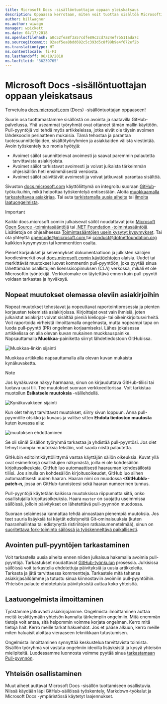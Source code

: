 ```yaml
---
title: Microsoft Docs -sisällöntuottajan oppaan yleiskatsaus
description: Oppaassa kerrotaan, miten voit tuottaa sisältöä Microsoftin dokumentaatiosivustoon docs.microsoft.com.
author: billwagner
ms.author: wiwagn
manager: wpickett
ms.date: 04/17/2018
ms.openlocfilehash: a0c52fea8f3a57cdfe89c2cd7a24ef7b511ada7c
ms.sourcegitcommit: 92aef5ea8bdd692c5c393d5c8f99b9e4f672ef2b
ms.translationtype: HT
ms.contentlocale: fi-FI
ms.lasthandoff: 06/19/2018
ms.locfileid: "36239765"
---
```

# <a name="microsoft-docs-contributor-guide-overview"></a>Microsoft Docs -sisällöntuottajan oppaan yleiskatsaus

Tervetuloa [docs.microsoft.com](https://docs.microsoft.com) (Docs) -sisällöntuottajan oppaaseen!

Suurin osa tuottamastamme sisällöstä on avointa ja saatavilla GitHub-palvelussa. Yhä useammat työryhmät ovat ottaneet tämän mallin käyttöön. Pull-pyyntöjä voi tehdä myös artikkeleissa, jotka eivät ole täysin avoimen lähdekoodin periaatteen mukaisia. Tämä tehostaa ja parantaa tuotesuunnittelijoiden, sisältötyöryhmien ja asiakkaiden välistä viestintää. Avoin työskentely tuo monia hyötyjä:

- Avoimet säilöt suunnittelevat avoimesti ja saavat paremmin palautetta tarvittavista asiakirjoista.
- Avoimet säilöt tarkistavat avoimesti ja voivat julkaista tärkeimmän ohjesisällön heti ensimmäisestä versiosta.
- Avoimet säilöt päivittävät avoimesti ja voivat jatkuvasti parantaa sisältöä.

Sivuston [docs.microsoft.com](https://docs.microsoft.com) käyttöliittymä on integroitu suoraan [GitHub](https://github.com)-työkulkuihin, mikä helpottaa työskentelyä entisestään. Aloita [muokkaamalla tarkasteltavaa asiakirjaa](#quick-edits-to-existing-documents). Tai auta [tarkistamalla uusia aiheita](#review-open-prs) tai [ilmoita laatuongelmista](#create-quality-issues).

> [!IMPORTANT]
> Kaikki docs.microsoft.comiin julkaisevat säilöt noudattavat joko [Microsoft Open Source -toimintasääntöjä](https://opensource.microsoft.com/codeofconduct/) tai [.NET Foundation -toimintasääntöjä](https://dotnetfoundation.org/code-of-conduct). Lisätietoja on ohjeaiheessa [Toimintasääntöjen usein kysytyt kysymykset](https://opensource.microsoft.com/codeofconduct/faq/). Tai ota yhteyttä [ opencode@microsoft.com ](mailto:opencode@microsoft.com) tai [ conduct@dotnetfoundation.org ](mailto:conduct@dotnetfoundation.org) kaikkien kysymysten tai kommenttien osalta.<br>
>
> Pienet korjaukset ja selvennykset dokumentaatioon ja julkisten säilöjen koodiesimerkit ovat [docs.microsoft.comin käyttöehtojen](https://docs.microsoft.com/legal/termsofuse) alaisia. Uudet tai merkittävät muutokset luovat kommentin pull-pyyntöön, joka pyytää sinua lähettämään osallistujien lisenssisopimuksen (CLA) verkossa, mikäli et ole Microsoftin työntekijä. Verkkolomake on täytettävä ennen kuin pull-pyyntö voidaan tarkastaa ja hyväksyä.

## <a name="quick-edits-to-existing-documents"></a>Nopeat muutokset olemassa oleviin asiakirjoihin

Nopeat muutokset tehostavat ja nopeuttavat raportointiprosessia ja pienten korjausten tekemistä asiakirjoissa. Kirjoittajat ovat vain ihmisiä, joten julkaistut asiakirjat voivat sisältää pieniä kielioppi- tai oikeinkirjoitusvirheitä. Voit raportoida virheistä ilmoittamalla ongelmasta, mutta nopeampi tapa on luoda pull-pyyntö (PR) ongelman korjaamiseksi. Lähes jokaisessa artikkelissa on alla olevan kuvan mukainen muokkauspainike. Napsauttamalla **Muokkaa**-painiketta siirryt lähdetiedostoon GitHubissa.

![Muokkaa-linkin sijainti](./media/index/edit-article.png)

Muokkaa artikkelia napsauttamalla alla olevan kuvan mukaista kynäkuvaketta.

> [!NOTE]
> Jos kynäkuvake näkyy harmaana, sinun on kirjauduttava GitHub-tiliisi tai luotava uusi tili. Tee muutokset suoraan verkkoeditorissa. Voit tarkistaa muotoilun **Esikatsele muutoksia** -välilehdellä.

![Kynäkuvakkeen sijainti](./media/index/editicon.png)

Kun olet tehnyt tarvittavat muutokset, siirry sivun loppuun. Anna pull-pyynnölle otsikko ja kuvaus ja valitse sitten **Ehdota tiedoston muutosta** kuten kuvassa alla:

![muutoksen ehdottaminen](./media/index/submit-pull-request.png)

Se oli siinä! Sisällön työryhmä tarkastaa ja yhdistää pull-pyyntösi. Jos olet tehnyt isompia muutoksia tekstiin, voit saada niistä palautetta.

GitHubin editointikäyttöliittymä vastaa käyttäjän säilön oikeuksia. Kuvat yllä ovat esimerkkejä osallistujien näkymästä, joilla ei ole kohdesäilön kirjoitusoikeuksia. GitHub luo automaattisesti haarauman kohdesäilöstä tiliisi. Jos sinulla on kohdesäilön kirjoitusoikeudet, GitHub luo siihen automaattisesti uuden haaran. Haaran nimi on muodossa **\<GitHubId\>-patch-n**, jossa on GitHub-tunnisteesi sekä haaran numeerinen tunnus.

Pull-pyyntöjä käytetään kaikissa muutoksissa riippumatta siitä, onko osallistujalla kirjoitusoikeuksia. Haara `master` on suojattu useimmissa säilöissä, jolloin päivitykset on lähetettävä pull-pyynnön muodossa.

Suoraan selaimessa kannattaa tehdä ainoastaan pienempiä muutoksia. Jos teet suuria lisäyksiä tai käytät edistyneitä Git-ominaisuuksia (kuten haaranhallintaa tai edistynyttä ristiriitojen ratkaisumenetelmää), sinun on [suoritettava fork-toiminto säilössä ja työskenneltävä paikallisesti](how-to-write-workflows-major.md).

## <a name="review-open-prs"></a>Avointen pull-pyyntöjen tarkastaminen

Voit tarkastella uusia aiheita ennen niiden julkaisua hakemalla avoimia pull-pyyntöjä. Tarkastukset noudattavat [GitHub-työnkulun](https://guides.github.com/introduction/flow/) prosessia. Julkisissa säilöissä voit tarkastella ehdotettuja päivityksiä ja uusia artikkeleita. Tarkasta ja jätä tarvittaessa kommentteja. Tarkastele mitä tahansa asiakirjasäilöämme ja tutustu sinua kiinnostaviin avoimiin pull-pyyntöihin. Yhteisön palaute ehdotetuista päivityksistä auttaa koko yhteisöä.

## <a name="create-quality-issues"></a>Laatuongelmista ilmoittaminen

Työstämme jatkuvasti asiakirjojamme. Ongelmista ilmoittaminen auttaa meitä keskittymään yhteisön kannalta tärkeimpiin ongelmiin. Mitä enemmän tietoja voit antaa, sitä helpommin voimme korjata ongelman. Kerro mitä tietoja hait. Kerro meille tarkat hakuehdot. Jos et pääse alkuun, kerro meille miten haluaisit aloittaa vieraaseen tekniikkaan tutustumisen.

Ongelmista ilmoittaminen synnyttää keskustelua tarvittavista toimista. Sisällön työryhmä voi vastata ongelmiin ideoilla lisäyksistä ja kysyä yhteisön mielipiteitä. Luodessamme luonnosta voimme pyytää sinua [tarkastamaan Pull-pyynnön](#review-open-prs).

## <a name="get-more-involved"></a>Yhteisön osallistaminen

Muut aiheet auttavat Microsoft Docs -sisällön tuottamiseen osallistuvia. Niissä käydään läpi GitHub-säilöissä työskentely, Markdown-työkalut ja Microsoft Docs -ympäristössä käytetyt laajennukset.

